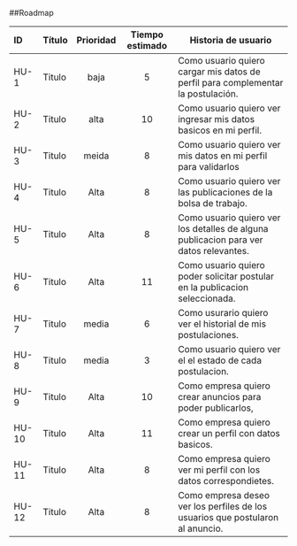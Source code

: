 
##Roadmap


| ID    | Título | Prioridad | Tiempo estimado | Historia de usuario                                                                   |
| :---- | ------ | :-------: | :-------------: | ------------------------------------------------------------------------------------- |
| HU-1  | Titulo |   baja    |        5        | Como usuario quiero cargar mis datos de perfil para complementar la postulación.      |
| HU-2  | Titulo |   alta    |       10        | Como usuario quiero ver ingresar mis datos basicos en mi perfil.                      |
| HU-3  | Titulo |   meida   |        8        | Como usuario quiero ver mis datos en mi perfil para validarlos                        |
| HU-4  | Titulo |   Alta    |        8        | Como usuario quiero ver las publicaciones de la bolsa de trabajo.                     |
| HU-5  | Titulo |   Alta    |        8        | Como usuario quiero ver los detalles de alguna publicacion para ver datos relevantes. |
| HU-6  | Titulo |   Alta    |       11        | Como usuario quiero poder solicitar postular en la publicacion seleccionada.          |
| HU-7  | Titulo |   media   |        6        | Como usurario quiero ver el historial de mis postulaciones.                           |
| HU-8  | Titulo |   media   |        3        | Como usuario quiero ver el el estado de cada postulacion.                             |
| HU-9  | Titulo |   Alta    |       10        | Como empresa quiero crear anuncios para poder publicarlos,                            |
| HU-10 | Titulo |   Alta    |       11        | Como empresa quiero crear un perfil con datos basicos.                                |
| HU-11 | Titulo |   Alta    |        8        | Como empresa quiero ver mi perfil con los datos correspondietes.                      |
| HU-12 | Titulo |   Alta    |        8        | Como empresa deseo ver los perfiles de los usuarios que postularon al anuncio.        |



